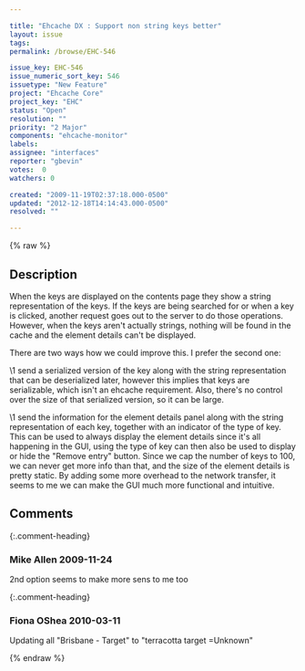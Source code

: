 ```yaml
---

title: "Ehcache DX : Support non string keys better"
layout: issue
tags: 
permalink: /browse/EHC-546

issue_key: EHC-546
issue_numeric_sort_key: 546
issuetype: "New Feature"
project: "Ehcache Core"
project_key: "EHC"
status: "Open"
resolution: ""
priority: "2 Major"
components: "ehcache-monitor"
labels: 
assignee: "interfaces"
reporter: "gbevin"
votes:  0
watchers: 0

created: "2009-11-19T02:37:18.000-0500"
updated: "2012-12-18T14:14:43.000-0500"
resolved: ""

---
```




{% raw %}



## Description

<div markdown="1" class="description">

When the keys are displayed on the contents page they show a string representation of the keys. If the keys are being searched for or when a key is clicked, another request goes out to the server to do those operations. However, when the keys aren't actually strings, nothing will be found in the cache and the element details can't be displayed.

There are two ways how we could improve this. I prefer the second one:

\1 send a serialized version of the key along with the string representation that can be deserialized later, however this implies that keys are serializable, which isn't an ehcache requirement. Also, there's no control over the size of that serialized version, so it can be large.

\1 send the information for the element details panel along with the string representation of each key, together with an indicator of the type of key. This can be used to always display the element details since it's all happening in the GUI, using the type of key can then also be used to display or hide the "Remove entry" button. Since we cap the number of keys to 100, we can never get more info than that, and the size of the element details is pretty static. By adding some more overhead to the network transfer, it seems to me we can make the GUI much more functional and intuitive.


</div>

## Comments


{:.comment-heading}
### **Mike Allen** <span class="date">2009-11-24</span>

<div markdown="1" class="comment">

2nd option seems to make more sens to me too

</div>


{:.comment-heading}
### **Fiona OShea** <span class="date">2010-03-11</span>

<div markdown="1" class="comment">

 Updating all "Brisbane - Target" to "terracotta target =Unknown"

</div>



{% endraw %}
